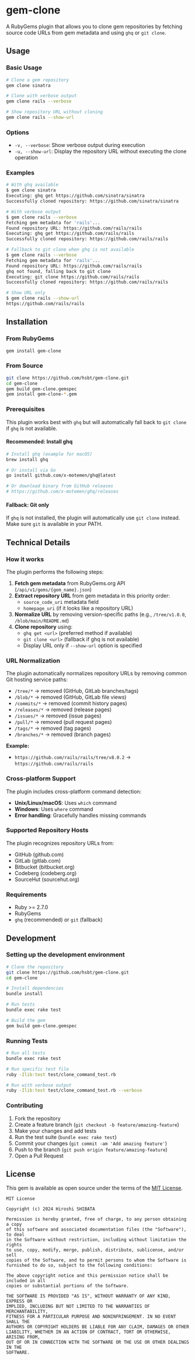 # gem-clone

A RubyGems plugin that allows you to clone gem repositories by fetching source code URLs from gem metadata and using `ghq` or `git clone`.

## Usage

### Basic Usage

```bash
# Clone a gem repository
gem clone sinatra

# Clone with verbose output
gem clone rails --verbose

# Show repository URL without cloning
gem clone rails --show-url
```

### Options

- `-v, --verbose`: Show verbose output during execution
- `-u, --show-url`: Display the repository URL without executing the clone operation

### Examples

```bash
# With ghq available
$ gem clone sinatra
Executing: ghq get https://github.com/sinatra/sinatra
Successfully cloned repository: https://github.com/sinatra/sinatra

# With verbose output
$ gem clone rails --verbose
Fetching gem metadata for 'rails'...
Found repository URL: https://github.com/rails/rails
Executing: ghq get https://github.com/rails/rails
Successfully cloned repository: https://github.com/rails/rails

# Fallback to git clone when ghq is not available
$ gem clone rails --verbose
Fetching gem metadata for 'rails'...
Found repository URL: https://github.com/rails/rails
ghq not found, falling back to git clone
Executing: git clone https://github.com/rails/rails
Successfully cloned repository: https://github.com/rails/rails

# Show URL only
$ gem clone rails --show-url
https://github.com/rails/rails
```

## Installation

### From RubyGems

```bash
gem install gem-clone
```

### From Source

```bash
git clone https://github.com/hsbt/gem-clone.git
cd gem-clone
gem build gem-clone.gemspec
gem install gem-clone-*.gem
```

### Prerequisites

This plugin works best with `ghq` but will automatically fall back to `git clone` if `ghq` is not available.

#### Recommended: Install ghq

```bash
# Install ghq (example for macOS)
brew install ghq

# Or install via Go
go install github.com/x-motemen/ghq@latest

# Or download binary from GitHub releases
# https://github.com/x-motemen/ghq/releases
```

#### Fallback: Git only

If `ghq` is not installed, the plugin will automatically use `git clone` instead. Make sure `git` is available in your PATH.

## Technical Details

### How it works

The plugin performs the following steps:

1. **Fetch gem metadata** from RubyGems.org API (`/api/v1/gems/{gem_name}.json`)
2. **Extract repository URL** from gem metadata in this priority order:
   - `source_code_uri` metadata field
   - `homepage_uri` (if it looks like a repository URL)
3. **Normalize URL** by removing version-specific paths (e.g., `/tree/v1.0.0`, `/blob/main/README.md`)
4. **Clone repository** using:
   - `ghq get <url>` (preferred method if available)
   - `git clone <url>` (fallback if ghq is not available)
   - Display URL only if `--show-url` option is specified

### URL Normalization

The plugin automatically normalizes repository URLs by removing common Git hosting service paths:

- `/tree/*` → removed (GitHub, GitLab branches/tags)
- `/blob/*` → removed (GitHub, GitLab file views)
- `/commits/*` → removed (commit history pages)
- `/releases/*` → removed (release pages)
- `/issues/*` → removed (issue pages)
- `/pull/*` → removed (pull request pages)
- `/tags/*` → removed (tag pages)
- `/branches/*` → removed (branch pages)

**Example:**
- `https://github.com/rails/rails/tree/v8.0.2` → `https://github.com/rails/rails`

### Cross-platform Support

The plugin includes cross-platform command detection:

- **Unix/Linux/macOS**: Uses `which` command
- **Windows**: Uses `where` command
- **Error handling**: Gracefully handles missing commands

### Supported Repository Hosts

The plugin recognizes repository URLs from:

- GitHub (github.com)
- GitLab (gitlab.com)
- Bitbucket (bitbucket.org)
- Codeberg (codeberg.org)
- SourceHut (sourcehut.org)

### Requirements

- Ruby >= 2.7.0
- RubyGems
- `ghq` (recommended) or `git` (fallback)

## Development

### Setting up the development environment

```bash
# Clone the repository
git clone https://github.com/hsbt/gem-clone.git
cd gem-clone

# Install dependencies
bundle install

# Run tests
bundle exec rake test

# Build the gem
gem build gem-clone.gemspec
```

### Running Tests

```bash
# Run all tests
bundle exec rake test

# Run specific test file
ruby -Ilib:test test/clone_command_test.rb

# Run with verbose output
ruby -Ilib:test test/clone_command_test.rb --verbose
```

### Contributing

1. Fork the repository
2. Create a feature branch (`git checkout -b feature/amazing-feature`)
3. Make your changes and add tests
4. Run the test suite (`bundle exec rake test`)
5. Commit your changes (`git commit -am 'Add amazing feature'`)
6. Push to the branch (`git push origin feature/amazing-feature`)
7. Open a Pull Request

## License

This gem is available as open source under the terms of the [MIT License](https://opensource.org/licenses/MIT).

```
MIT License

Copyright (c) 2024 Hiroshi SHIBATA

Permission is hereby granted, free of charge, to any person obtaining a copy
of this software and associated documentation files (the "Software"), to deal
in the Software without restriction, including without limitation the rights
to use, copy, modify, merge, publish, distribute, sublicense, and/or sell
copies of the Software, and to permit persons to whom the Software is
furnished to do so, subject to the following conditions:

The above copyright notice and this permission notice shall be included in all
copies or substantial portions of the Software.

THE SOFTWARE IS PROVIDED "AS IS", WITHOUT WARRANTY OF ANY KIND, EXPRESS OR
IMPLIED, INCLUDING BUT NOT LIMITED TO THE WARRANTIES OF MERCHANTABILITY,
FITNESS FOR A PARTICULAR PURPOSE AND NONINFRINGEMENT. IN NO EVENT SHALL THE
AUTHORS OR COPYRIGHT HOLDERS BE LIABLE FOR ANY CLAIM, DAMAGES OR OTHER
LIABILITY, WHETHER IN AN ACTION OF CONTRACT, TORT OR OTHERWISE, ARISING FROM,
OUT OF OR IN CONNECTION WITH THE SOFTWARE OR THE USE OR OTHER DEALINGS IN THE
SOFTWARE.
```
